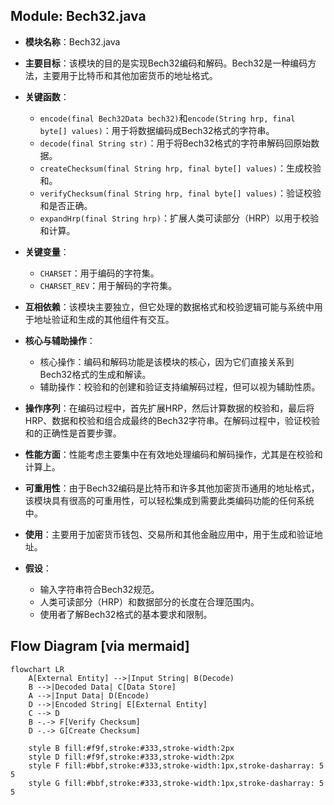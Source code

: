 ## Module: Bech32.java
- **模块名称**：Bech32.java

- **主要目标**：该模块的目的是实现Bech32编码和解码。Bech32是一种编码方法，主要用于比特币和其他加密货币的地址格式。

- **关键函数**：
  - `encode(final Bech32Data bech32)`和`encode(String hrp, final byte[] values)`：用于将数据编码成Bech32格式的字符串。
  - `decode(final String str)`：用于将Bech32格式的字符串解码回原始数据。
  - `createChecksum(final String hrp, final byte[] values)`：生成校验和。
  - `verifyChecksum(final String hrp, final byte[] values)`：验证校验和是否正确。
  - `expandHrp(final String hrp)`：扩展人类可读部分（HRP）以用于校验和计算。

- **关键变量**：
  - `CHARSET`：用于编码的字符集。
  - `CHARSET_REV`：用于解码的字符集。

- **互相依赖**：该模块主要独立，但它处理的数据格式和校验逻辑可能与系统中用于地址验证和生成的其他组件有交互。

- **核心与辅助操作**：
  - 核心操作：编码和解码功能是该模块的核心，因为它们直接关系到Bech32格式的生成和解读。
  - 辅助操作：校验和的创建和验证支持编解码过程，但可以视为辅助性质。

- **操作序列**：在编码过程中，首先扩展HRP，然后计算数据的校验和，最后将HRP、数据和校验和组合成最终的Bech32字符串。在解码过程中，验证校验和的正确性是首要步骤。

- **性能方面**：性能考虑主要集中在有效地处理编码和解码操作，尤其是在校验和计算上。

- **可重用性**：由于Bech32编码是比特币和许多其他加密货币通用的地址格式，该模块具有很高的可重用性，可以轻松集成到需要此类编码功能的任何系统中。

- **使用**：主要用于加密货币钱包、交易所和其他金融应用中，用于生成和验证地址。

- **假设**：
  - 输入字符串符合Bech32规范。
  - 人类可读部分（HRP）和数据部分的长度在合理范围内。
  - 使用者了解Bech32格式的基本要求和限制。
## Flow Diagram [via mermaid]
```mermaid
flowchart LR
    A[External Entity] -->|Input String| B(Decode)
    B -->|Decoded Data| C[Data Store]
    A -->|Input Data| D(Encode)
    D -->|Encoded String| E[External Entity]
    C --> D
    B -.-> F[Verify Checksum]
    D -.-> G[Create Checksum]

    style B fill:#f9f,stroke:#333,stroke-width:2px
    style D fill:#f9f,stroke:#333,stroke-width:2px
    style F fill:#bbf,stroke:#333,stroke-width:1px,stroke-dasharray: 5 5
    style G fill:#bbf,stroke:#333,stroke-width:1px,stroke-dasharray: 5 5
```
